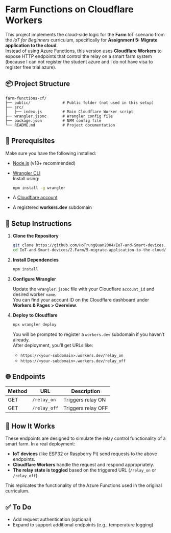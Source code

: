 # Farm Functions on Cloudflare Workers

This project implements the cloud-side logic for the **Farm** IoT scenario from the *IoT for Beginners* curriculum, specifically for **Assignment 5: Migrate application to the cloud**.  
Instead of using Azure Functions, this version uses **Cloudflare Workers** to expose HTTP endpoints that control the relay on a smart farm system (because I can not register the student azure and I do not have visa to register free trial azure).

## 📦 Project Structure

```
farm-functions-cf/
├── public/              # Public folder (not used in this setup)
├── src/
│   ├── index.js         # Main Cloudflare Worker script
├── wrangler.jsonc       # Wrangler config file
├── package.json         # NPM config file
└── README.md            # Project documentation
```

## 🔧 Prerequisites

Make sure you have the following installed:

- [Node.js](https://nodejs.org/) (v18+ recommended)
- [Wrangler CLI](https://developers.cloudflare.com/workers/wrangler/install-and-upgrade/)  
  Install using:
  ```bash
  npm install -g wrangler
  ```

- A [Cloudflare account](https://dash.cloudflare.com/)
- A registered **workers.dev** subdomain

## 🚀 Setup Instructions

1. **Clone the Repository**

   ```bash
   git clone https://github.com/HoTrungQuan2004/IoT-and-Smart-devices.git
   cd IoT-and-Smart-devices/2.Farm/5-migrate-application-to-the-cloud/Farm/farm/farm-functions-cf
   ```

2. **Install Dependencies**

   ```bash
   npm install
   ```

3. **Configure Wrangler**

   Update the `wrangler.jsonc` file with your Cloudflare `account_id` and desired worker `name`.  
   You can find your account ID on the Cloudflare dashboard under **Workers & Pages > Overview**.

4. **Deploy to Cloudflare**

   ```bash
   npx wrangler deploy
   ```

   You will be prompted to register a `workers.dev` subdomain if you haven’t already.  
   After deployment, you’ll get URLs like:

   - `https://<your-subdomain>.workers.dev/relay_on`
   - `https://<your-subdomain>.workers.dev/relay_off`

## 🌐 Endpoints

| Method | URL                                 | Description           |
|--------|-------------------------------------|-----------------------|
| GET    | `/relay_on`                         | Triggers relay ON     |
| GET    | `/relay_off`                        | Triggers relay OFF    |

## 📖 How It Works

These endpoints are designed to simulate the relay control functionality of a smart farm. In a real deployment:

- **IoT devices** (like ESP32 or Raspberry Pi) send requests to the above endpoints.
- **Cloudflare Workers** handle the request and respond appropriately.
- **The relay state is toggled** based on the triggered URL (`/relay_on` or `/relay_off`).

This replicates the functionality of the Azure Functions used in the original curriculum.

## ✅ To Do

- Add request authentication (optional)
- Expand to support additional endpoints (e.g., temperature logging)
